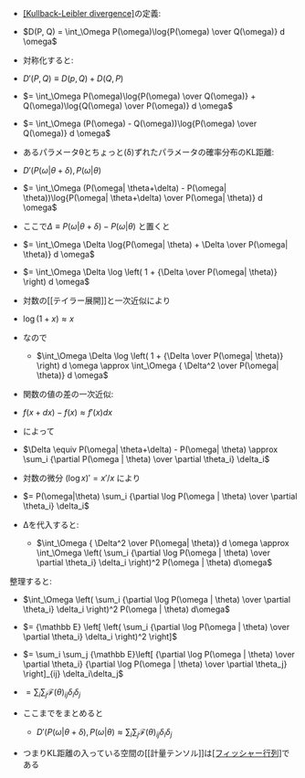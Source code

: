 

- [[Kullback-Leibler divergence]]([[KL距離]])の定義:
- $D(P, Q) = \int_\Omega P(\omega)\log{P(\omega) \over Q(\omega)} d \omega$
- 対称化すると:
- $D'(P, Q) \equiv D(p, Q) + D(Q, P)$
- $= \int_\Omega P(\omega)\log{P(\omega) \over Q(\omega)} + Q(\omega)\log{Q(\omega) \over P(\omega)} d \omega$
- $= \int_\Omega (P(\omega) - Q(\omega))\log{P(\omega) \over Q(\omega)} d \omega$

- あるパラメータθとちょっと(δ)ずれたパラメータの確率分布のKL距離:
- $D'(P(\omega| \theta+\delta), P(\omega|\theta)$
- $= \int_\Omega (P(\omega| \theta+\delta) - P(\omega| \theta))\log{P(\omega| \theta+\delta) \over P(\omega| \theta)} d \omega$
- ここで$\Delta \equiv P(\omega| \theta+\delta) - P(\omega| \theta)$ と置くと
- $= \int_\Omega \Delta \log{P(\omega| \theta) + \Delta  \over P(\omega| \theta)} d \omega$
- $= \int_\Omega \Delta \log \left( 1 + {\Delta  \over P(\omega| \theta)} \right) d \omega$
- 対数の[[テイラー展開]]と一次近似により
- $\log(1 + x) \approx x$
- なので
    - $\int_\Omega \Delta \log \left( 1 + {\Delta  \over P(\omega| \theta)} \right) d \omega \approx \int_\Omega { \Delta^2  \over P(\omega| \theta)}  d \omega$

- 関数の値の差の一次近似:
- $f(x+dx)-f(x) \approx f'(x)dx$
- によって
- $\Delta \equiv P(\omega| \theta+\delta) - P(\omega| \theta) \approx \sum_i {\partial P(\omega | \theta) \over \partial \theta_i} \delta_i$
- 対数の微分 $(\log x)' = x' / x$ により
- $= P(\omega|\theta) \sum_i {\partial \log P(\omega | \theta) \over \partial \theta_i} \delta_i$
- Δを代入すると:
    - $\int_\Omega { \Delta^2  \over P(\omega| \theta)}  d \omega   \approx   \int_\Omega \left( \sum_i {\partial \log P(\omega | \theta) \over \partial \theta_i} \delta_i \right)^2 P(\omega | \theta) d\omega$

整理すると:
- $\int_\Omega \left( \sum_i {\partial \log P(\omega | \theta) \over \partial \theta_i} \delta_i \right)^2 P(\omega | \theta) d\omega$
- $= {\mathbb E} \left[  \left( \sum_i {\partial \log P(\omega | \theta) \over \partial \theta_i} \delta_i \right)^2 \right]$
- $= \sum_i \sum_j {\mathbb E}\left[ {\partial \log P(\omega | \theta) \over \partial \theta_i} {\partial \log P(\omega | \theta) \over \partial \theta_j} \right]_{ij} \delta_i\delta_j$
- $= \sum_i \sum_j \mathcal{F}(\theta)_{ij} \delta_i \delta_j$

- ここまでをまとめると
    - $D'(P(\omega| \theta+\delta), P(\omega|\theta) \approx \sum_i \sum_j \mathcal{F}(\theta)_{ij} \delta_i \delta_j$
- つまりKL距離の入っている空間の[[計量テンソル]]は[[フィッシャー行列]]([[Fisher行列]])である
